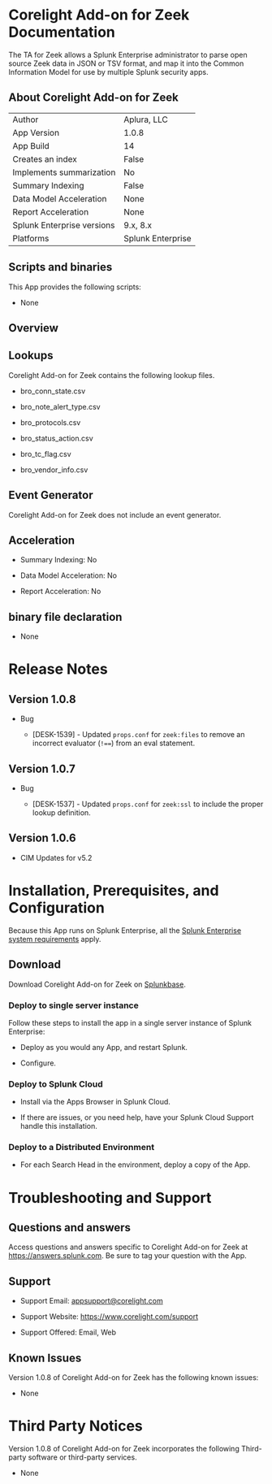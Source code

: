 # Corelight Add-on for Zeek Documentation

The TA for Zeek allows a Splunk Enterprise administrator to parse open source Zeek data in JSON or TSV format, and map it into the Common Information Model for use by multiple Splunk security apps.

## About Corelight Add-on for Zeek

|                            |                   |
|----------------------------|-------------------|
| Author                     | Aplura, LLC       |
| App Version                | 1.0.8             |
| App Build                  | 14                |
| Creates an index           | False             |
| Implements summarization   | No                |
| Summary Indexing           | False             |
| Data Model Acceleration    | None              |
| Report Acceleration        | None              |
| Splunk Enterprise versions | 9.x, 8.x          |
| Platforms                  | Splunk Enterprise |

## Scripts and binaries

This App provides the following scripts:

- None

## Overview

## Lookups

Corelight Add-on for Zeek contains the following lookup files.

- bro_conn_state.csv

- bro_note_alert_type.csv

- bro_protocols.csv

- bro_status_action.csv

- bro_tc_flag.csv

- bro_vendor_info.csv

## Event Generator

Corelight Add-on for Zeek does not include an event generator.

## Acceleration

- Summary Indexing: No

- Data Model Acceleration: No

- Report Acceleration: No

## binary file declaration

- None

# Release Notes

## Version 1.0.8

- Bug

  - \[DESK-1539\] - Updated `props.conf` for `zeek:files` to remove an incorrect evaluator (`!==`) from an eval statement.

## Version 1.0.7

- Bug

  - \[DESK-1537\] - Updated `props.conf` for `zeek:ssl` to include the proper lookup definition.

## Version 1.0.6

- CIM Updates for v5.2

# Installation, Prerequisites, and Configuration

Because this App runs on Splunk Enterprise, all the [Splunk Enterprise system requirements](https://docs.splunk.com/Documentation/Splunk/latest/Installation/Systemrequirements) apply.

## Download

Download Corelight Add-on for Zeek on [Splunkbase](https://splunkbase.splunk.com/app/5446).

### Deploy to single server instance

Follow these steps to install the app in a single server instance of Splunk Enterprise:

- Deploy as you would any App, and restart Splunk.

- Configure.

### Deploy to Splunk Cloud

- Install via the Apps Browser in Splunk Cloud.

- If there are issues, or you need help, have your Splunk Cloud Support handle this installation.

### Deploy to a Distributed Environment

- For each Search Head in the environment, deploy a copy of the App.

# Troubleshooting and Support

## Questions and answers

Access questions and answers specific to Corelight Add-on for Zeek at <https://answers.splunk.com>. Be sure to tag your question with the App.

## Support

- Support Email: <appsupport@corelight.com>

- Support Website: <https://www.corelight.com/support>

- Support Offered: Email, Web

## Known Issues

Version 1.0.8 of Corelight Add-on for Zeek has the following known issues:

- None

# Third Party Notices

Version 1.0.8 of Corelight Add-on for Zeek incorporates the following Third-party software or third-party services.

- None
